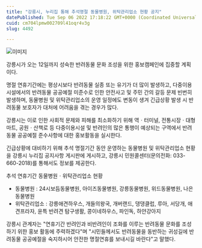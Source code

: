 ```yaml
---
title: "강릉시, 누리집 통해 추석명절 동물병원, 위탁관리업소 현황 공지"
datePublished: Tue Sep 06 2022 17:18:22 GMT+0000 (Coordinated Universal Time)
cuid: cm704lpmw002709l41oqr4v3g
slug: 4492

---
```



![이미지](https://cdn.hashnode.com/res/hashnode/image/upload/v1739256816311/a620a708-457f-48b6-9407-d7df86128521.jpeg)

강릉시가 오는 12일까지 성숙한 반려동물 문화 조성을 위한 홍보캠페인에 집중할 계획이다.

명절 연휴기간에는 평상시보다 반려동물 실종 또는 유기가 더 많이 발생하고, 다중이용시설에서의 반려동물 공공예절 미준수로 인한 안전사고 및 주민 간의 갈등 문제 빈번히 발생하며, 동물병원 및 위탁관리업소의 운영 일정에도 변동이 생겨 긴급상황 발생 시 반려동물 보호자가 대처에 어려움을 겪는 경우가 많다.

강릉시는 이로 인한 사회적 문제와 피해를 최소화하기 위해 역ㆍ터미널, 전통시장ㆍ대형마트, 공원ㆍ산책로 등 다중이용시설 및 반려인의 많은 통행이 예상되는 구역에서 반려동물 공공예절 준수사항에 대한 홍보활동을 실시한다.

긴급상황에 대비하기 위해 추석 명절기간 동안 운영하는 동물병원 및 위탁관리업소 현황을 강릉시 누리집 공지사항 게시판에 게시하고, 강릉시 민원콜센터(문의전화: 033-660-2018)를 통해서도 정보를 제공한다.

추석 연휴기간 동물병원ㆍ위탁관리업소 현황

- 동물병원 : 24시보듬동물병원, 아이즈동물병원, 강릉동물병원, 위드동물병원, 나은동물병원
- 위탁관리업소 : 강릉애견하우스, 개들의왕국, 개버랜드, 댕댕클럽, 루아, 서당개, 애견프라자, 윤특 반려견 탐구생활, 콩이네하우스, 파인독, 하얀강아지

강릉시 관계자는 "연휴기간 반려인과 비반려인이 조화를 이루는 반려동물 문화를 조성하기 위한 홍보 활동에 주력하겠다"며 "시민들께서도 반려동물을 동반하는 귀성길에 반려동물 공공예절을 숙지하시어 안전한 명절연휴를 보내시길 바란다"고 말했다.